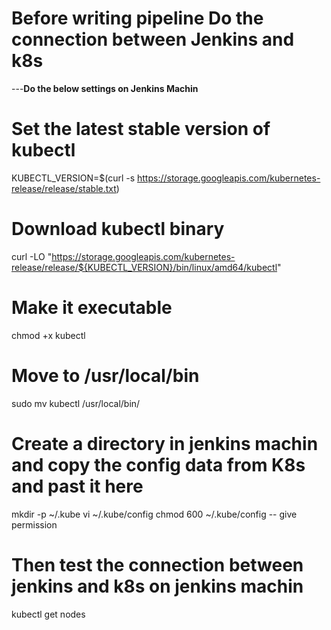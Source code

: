 # Before writing pipeline Do the connection between Jenkins and k8s
---**Do the below settings on Jenkins Machin**
# Set the latest stable version of kubectl
KUBECTL_VERSION=$(curl -s https://storage.googleapis.com/kubernetes-release/release/stable.txt)

# Download kubectl binary
curl -LO "https://storage.googleapis.com/kubernetes-release/release/${KUBECTL_VERSION}/bin/linux/amd64/kubectl"

# Make it executable
chmod +x kubectl

# Move to /usr/local/bin
sudo mv kubectl /usr/local/bin/


# **Create a directory in jenkins machin and copy the config data from K8s and past it here**
mkdir -p ~/.kube
vi ~/.kube/config
chmod 600 ~/.kube/config    -- give permission

# **Then test the connection between jenkins and k8s on jenkins machin**
kubectl get nodes
